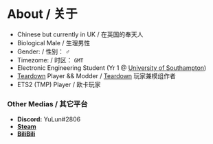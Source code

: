 # About / 关于

- Chinese but currently in UK / 在英国的奉天人
- Biological Male / 生理男性
- Gender: / 性别： ♂
- Timezome: / 时区： `GMT`
- Electronic Engineering Student (Yr 1 @ [University of Southampton](https://www.southampton.ac.uk/))
- [Teardown](https://store.steampowered.com/app/1167630/) Player && Modder / [Teardown](https://store.steampowered.com/app/1167630/) 玩家兼模组作者
- ETS2 (TMP) Player / 欧卡玩家

### Other Medias / 其它平台

- **Discord:** YuLun#2806
- [**Steam**](https://steamcommunity.com/id/YuLun-bili/)
- [**BiliBili**](https://space.bilibili.com/528483587)

<!---
YuLun-bili/YuLun-bili is a ✨ special ✨ repository because its `README.md` (this file) appears on your GitHub profile.
You can click the Preview link to take a look at your changes.
--->
